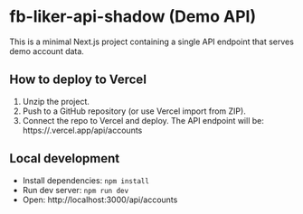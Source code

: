 
# fb-liker-api-shadow (Demo API)

This is a minimal Next.js project containing a single API endpoint that serves demo account data.

## How to deploy to Vercel
1. Unzip the project.
2. Push to a GitHub repository (or use Vercel import from ZIP).
3. Connect the repo to Vercel and deploy. The API endpoint will be:
   https://<your-vercel-project>.vercel.app/api/accounts

## Local development
- Install dependencies: `npm install`
- Run dev server: `npm run dev`
- Open: http://localhost:3000/api/accounts
